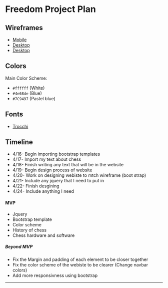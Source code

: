# Freedom Project Plan

## Wireframes
* [Mobile](Wireframe_mobile.png)
* [Desktop](Wireframe_bigscreen1.png)
* [Desktop](Wireframe_bigscreen2.png)

## Colors
Main Color Scheme:

* `#ffffff` (White)
* `#4e68de` (Blue)
* `#7C9497` (Pastel blue)

## Fonts
* [Trocchi](https://fonts.google.com/specimen/Trocchi)

## Timeline
* 4/16- Begin importing bootstrap templates
* 4/17- Import my text about chess
* 4/18- Finish writing any text that will be in the website
* 4/19- Begin design process of website
* 4/20- Work on designing webiste to mtch wireframe (boot strap)
* 4/21- Include any jquery that I need to put in
* 4/22- Finish desgining
* 4/24- Include anything I need
#### MVP

* Jquery
* Bootstrap template
* Color scheme
* History of chess
* Chess hardware and software

##### Beyond MVP
* Fix the Margin and padding of each element to be closer together
* Fix the color scheme of the webiste to be clearer (Change navbar colors)
* Add more responsivness using bootstrap
---

